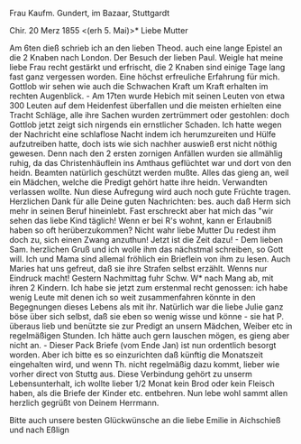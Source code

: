 Frau Kaufm. Gundert, im Bazaar, Stuttgardt

 Chir. 20 Merz 1855
 <(erh 5. Mai)>*
Liebe Mutter

Am 6ten dieß schrieb ich an den lieben Theod. auch eine lange Epistel an die 2 Knaben nach London. Der Besuch der lieben Paul. Weigle hat meine liebe Frau recht gestärkt und erfrischt, die 2 Knaben sind einige Tage lang fast ganz vergessen worden. Eine höchst erfreuliche Erfahrung für mich. Gottlob wir sehen wie auch die Schwachen Kraft um Kraft erhalten im rechten Augenblick. - Am 17ten wurde Hebich mit seinen Leuten von etwa 300 Leuten auf dem Heidenfest überfallen und die meisten erhielten eine Tracht Schläge, alle ihre Sachen wurden zertrümmert oder gestohlen: doch Gottlob jetzt zeigt sich nirgends ein ernstlicher Schaden. Ich hatte wegen der Nachricht eine schlaflose Nacht indem ich herumzureiten und Hülfe aufzutreiben hatte, doch ists wie sich nachher auswieß erst nicht nöthig gewesen. Denn nach den 2 ersten zornigen Anfällen wurden sie allmählig ruhig, da das Christenhäuflein ins Amthaus geflüchtet war und dort von den heidn. Beamten natürlich geschützt werden mußte. Alles das gieng an, weil ein Mädchen, welche die Predigt gehört hatte ihre heidn. Verwandten verlassen wollte. Nun diese Aufregung wird auch noch gute Früchte tragen. 
Herzlichen Dank für alle Deine guten Nachrichten: bes. auch daß Herm sich mehr in seinen Beruf hineinlebt. Fast erschreckt aber hat mich das "wir sehen das liebe Kind täglich! Wenn er bei R's wohnt, kann er Erlaubniß haben so oft herüberzukommen? Nicht wahr liebe Mutter Du redest ihm doch zu, sich einen Zwang anzuthun! Jetzt ist die Zeit dazu! - Dem lieben Sam. herzlichen Gruß und ich wolle ihm das nächstmal schreiben, so Gott will. Ich und Mama sind allemal fröhlich ein Brieflein von ihm zu lesen. Auch Maries hat uns gefreut, daß sie ihre Strafen selbst erzählt. Wenns nur Eindruck macht! 
Gestern Nachmittag fuhr Schw. W<eigle>* nach Mang ab, mit ihren 2 Kindern. Ich habe sie jetzt zum erstenmal recht genossen: ich habe wenig Leute mit denen ich so weit zusammenfahren könnte in den Begegnungen dieses Lebens als mit ihr. Natürlich war die liebe Julie ganz böse über sich selbst, daß sie eben so wenig wisse und könne - sie hat P. überaus lieb und benützte sie zur Predigt an unsern Mädchen, Weiber etc in regelmäßigen Stunden. Ich hätte auch gern lauschen mögen, es gieng aber nicht an. - Dieser Pack Briefe (vom Ende Jan) ist nun ordentlich besorgt worden. Aber ich bitte es so einzurichten daß künftig die Monatszeit eingehalten wird, und wenn Th. nicht regelmäßig dazu kommt, lieber wie vorher direct von Stuttg aus. Diese Verbindung gehört zu unserm Lebensunterhalt, ich wollte lieber 1/2 Monat kein Brod oder kein Fleisch haben, als die Briefe der Kinder etc. entbehren. Nun lebe wohl sammt allen herzlich gegrüßt von Deinem
 Herrmann.

Bitte auch unsere besten Glückwünsche an die liebe Emilie in Aichschieß und nach Eßlign

